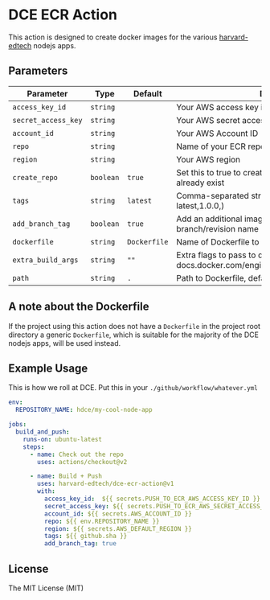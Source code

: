 # DCE ECR Action

This action is designed to create docker images for the various
[harvard-edtech](https://github.com/harvard-edtech) nodejs apps.


## Parameters
| Parameter | Type | Default | Description |
|-----------|------|---------|-------------|
| `access_key_id` | `string` | | Your AWS access key id |
| `secret_access_key` | `string` | | Your AWS secret access key |
| `account_id` | `string` | | Your AWS Account ID |
| `repo` | `string` | | Name of your ECR repository |
| `region` | `string` | | Your AWS region |
| `create_repo` | `boolean` | `true` | Set this to true to create the repository if it does not already exist |
| `tags` | `string` | `latest` | Comma-separated string of ECR image tags (ex latest,1.0.0,) |
| `add_branch_tag` | `boolean` | `true` | Add an additional image tag based on the branch/revision name |
| `dockerfile` | `string` | `Dockerfile` | Name of Dockerfile to use |
| `extra_build_args` | `string` | `""` | Extra flags to pass to docker build (see docs.docker.com/engine/reference/commandline/build) |
| `path` | `string` | `.` | Path to Dockerfile, defaults to the working directory |

## A note about the Dockerfile

If the project using this action does not have a `Dockerfile` in the project root directory
a generic `Dockerfile`, which is suitable for the majority of the DCE nodejs apps, will
be used instead.

## Example Usage

This is how we roll at DCE. Put this in your `./github/workflow/whatever.yml`

```yaml
env:
  REPOSITORY_NAME: hdce/my-cool-node-app

jobs:
  build_and_push:
    runs-on: ubuntu-latest
    steps:
      - name: Check out the repo
        uses: actions/checkout@v2

      - name: Build + Push
        uses: harvard-edtech/dce-ecr-action@v1
        with:
          access_key_id:  ${{ secrets.PUSH_TO_ECR_AWS_ACCESS_KEY_ID }}
          secret_access_key: ${{ secrets.PUSH_TO_ECR_AWS_SECRET_ACCESS_KEY }}
          account_id: ${{ secrets.AWS_ACCOUNT_ID }}
          repo: ${{ env.REPOSITORY_NAME }}
          region: ${{ secrets.AWS_DEFAULT_REGION }}
          tags: ${{ github.sha }}
          add_branch_tag: true
```

## License
The MIT License (MIT)
